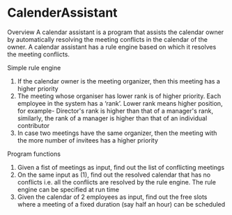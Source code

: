 # CalenderAssistant
Overview
A calendar assistant is a program that assists the calendar owner by
automatically resolving the meeting conflicts in the calendar of the owner. A
calendar assistant has a rule engine based on which it resolves the meeting
conflicts.

Simple rule engine
1. If the calendar owner is the meeting organizer, then this meeting has a
higher priority
2. The meeting whose organiser has lower rank is of higher priority. Each
employee in the system has a ‘rank’. Lower rank means higher position,
for example- Director's rank is higher than that of a manager's rank,
similarly, the rank of a manager is higher than that of an individual
contributor
3. In case two meetings have the same organizer, then the meeting with the
more number of invitees has a higher priority

Program functions
1. Given a fist of meetings as input, find out the list of conflicting meetings
2. On the same input as (1), find out the resolved calendar that has no
conflicts i.e. all the conflicts are resolved by the rule engine. The rule
engine can be specified at run time
3. Given the calendar of 2 employees as input, find out the free slots where
a meeting of a fixed duration (say half an hour) can be scheduled
